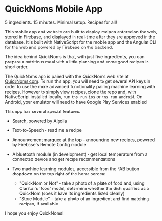 # QuickNoms Mobile App

5 ingredients. 15 minutes. Minimal setup. Recipes for all!

This mobile app and website are built to display recipes entered on the web, stored in Firebase, and displayed in real-time after they are approved in the database. It is built with NativeScript for the mobile app and the Angular CLI for the web and powered by Firebase on the backend. 

The idea behind QuickNoms is that, with just five ingredients, you can prepare a nutritious meal with a little planning and some good recipes in short order.

The QuickNoms app is paired with the QuickNoms web site at [QuickNoms.com](http://www.quicknoms.com/). To run this app, you will need to get several API keys in order to use the more advanced functionality pairing machine learning with recipes. However to simply view recipes, clone the repo and, with NativeScript installed locally, run `tns run ios` or `tns run android`. On Android, your emulator will need to have Google Play Services enabled.

This app has several special features:

- Search, powered by Algolia
- Text-to-Speech - read me a recipe
- Announcement marquee at the top - announcing new recipes, powered by Firebase's Remote Config module
- A bluetooth module (in development) - get local temperature from a connected device and get recipe recommendations
- Two machine learning modules, accessible from the FAB button dropdown on the top right of the home screen: 

    - "QuickNom or Not" - take a photo of a plate of food and, using Clarif.ai's 'food' model, determine whether the dish qualifies as a QuickNom (does it have its ingredients listed clearly)
    - "Store Module" - take a photo of an ingredient and find matching recipes, if available

I hope you enjoy QuickNoms!

